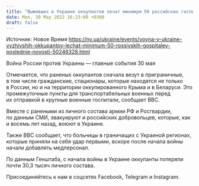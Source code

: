 ```yaml
---
title: "Выживших в Украине оккупантов лечат минимум 50 российских госпиталей — ВВС"
date: Mon, 30 May 2022 16:23:00 +0300
draft: false
---
```

Источник: Новое Время https://nv.ua/ukraine/events/voyna-v-ukraine-vyzhivshih-okkupantov-lechat-minimum-50-rossiyskih-gospitaley-poslednie-novosti-50246328.html


Война России против Украины — главные события 30 мая

Отмечается, что раненых оккупантов сначала везут в приграничные, в том числе гражданские, стационары, которые находятся не только в России, но и на территории оккупированного Крыма и в Беларуси. Это промежуточные пункты для транспортабельных военных перед их отправкой в крупные военные госпитали, сообщает ВВС.

Вместе с ранеными из личного состава армии РФ и Росгвардии, по данным СМИ, эвакуируют и российских добровольцев, которые, как и восемь лет назад, воюют в Украине. 

Также ВВС сообщает, что больницы в граничащих с Украиной регионах, которые приняли на себя удар первыми, вскоре после начала войны начали добавлять медперсонал.

По данным Генштаба, с начала войны в Украине оккупанты потеряли почти 30,3 тысяч личного состава.

Присоединяйтесь к нам в соцсетях Facebook, Telegram и Instagram.
